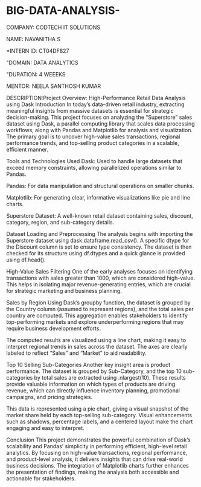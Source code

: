 # BIG-DATA-ANALYSIS-
COMPANY: CODTECH IT SOLUTIONS

NAME: NAVANITHA S

*INTERN ID: CT04DF827

"DOMAIN: DATA ANALYTICS

"DURATION: 4 WEEEKS

MENTOR: NEELA SANTHOSH KUMAR

DESCRIPTION:Project Overview: High-Performance Retail Data Analysis using Dask
Introduction
In today’s data-driven retail industry, extracting meaningful insights from massive datasets is essential for strategic decision-making. This project focuses on analyzing the “Superstore” sales dataset using Dask, a parallel computing library that scales data processing workflows, along with Pandas and Matplotlib for analysis and visualization. The primary goal is to uncover high-value sales transactions, regional performance trends, and top-selling product categories in a scalable, efficient manner.

Tools and Technologies Used
Dask: Used to handle large datasets that exceed memory constraints, allowing parallelized operations similar to Pandas.

Pandas: For data manipulation and structural operations on smaller chunks.

Matplotlib: For generating clear, informative visualizations like pie and line charts.

Superstore Dataset: A well-known retail dataset containing sales, discount, category, region, and sub-category details.

Dataset Loading and Preprocessing
The analysis begins with importing the Superstore dataset using dask.dataframe.read_csv(). A specific dtype for the Discount column is set to ensure type consistency. The dataset is then checked for its structure using df.dtypes and a quick glance is provided using df.head().

High-Value Sales Filtering
One of the early analyses focuses on identifying transactions with sales greater than 1000, which are considered high-value. This helps in isolating major revenue-generating entries, which are crucial for strategic marketing and business planning.

Sales by Region
Using Dask’s groupby function, the dataset is grouped by the Country column (assumed to represent regions), and the total sales per country are computed. This aggregation enables stakeholders to identify top-performing markets and explore underperforming regions that may require business development efforts.

The computed results are visualized using a line chart, making it easy to interpret regional trends in sales across the dataset. The axes are clearly labeled to reflect “Sales” and “Market” to aid readability.

Top 10 Selling Sub-Categories
Another key insight area is product performance. The dataset is grouped by Sub-Category, and the top 10 sub-categories by total sales are extracted using .nlargest(10). These results provide valuable information on which types of products are driving revenue, which can directly influence inventory planning, promotional campaigns, and pricing strategies.

This data is represented using a pie chart, giving a visual snapshot of the market share held by each top-selling sub-category. Visual enhancements such as shadows, percentage labels, and a centered layout make the chart engaging and easy to interpret.

Conclusion
This project demonstrates the powerful combination of Dask’s scalability and Pandas’ simplicity in performing efficient, high-level retail analytics. By focusing on high-value transactions, regional performance, and product-level analysis, it delivers insights that can drive real-world business decisions. The integration of Matplotlib charts further enhances the presentation of findings, making the analysis both accessible and actionable for stakeholders.
